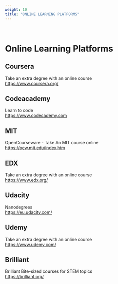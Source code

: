 ```yaml
---
weight: 10
title: "ONLINE LEARNING PLATFORMS"
---
```


# <br> Online Learning Platforms

## Coursera 
Take an extra degree with an online course <br>
https://www.coursera.org/

## Codeacademy 
Learn to code <br>
https://www.codecademy.com

## MIT 
OpenCourseware - Take An MIT course online  <br>
https://ocw.mit.edu/index.htm

## EDX 
Take an extra degree with an online course <br>
https://www.edx.org/

## Udacity 
Nanodegrees <br>
https://eu.udacity.com/

## Udemy 
Take an extra degree with an online course <br>
https://www.udemy.com/

## Brilliant 
Brilliant Bite-sized courses for STEM topics <br>
https://brilliant.org/
